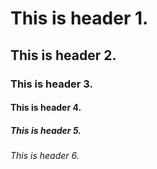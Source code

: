 # This is header 1.
## This is header 2.
### This is header 3.
#### This is header 4.
##### This is header 5.
###### This is header 6.
